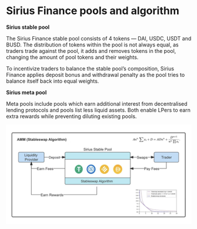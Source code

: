 # Sirius Finance pools and algorithm

**Sirius stable pool**

The Sirius Finance stable pool consists of 4 tokens — DAI, USDC, USDT and BUSD. The distribution of tokens within the pool is not always equal, as traders trade against the pool, it adds and removes tokens in the pool, changing the amount of pool tokens and their weights.&#x20;

To incentivize traders to balance the stable pool’s composition, Sirius Finance applies deposit bonus and withdrawal penalty as the pool tries to balance itself back into equal weights.



**Sirius meta pool**

Meta pools include pools which earn additional interest from decentralised lending protocols and pools list less liquid assets. Both enable LPers to earn extra rewards while preventing diluting existing pools.

![](<../.gitbook/assets/image (13).png>)
